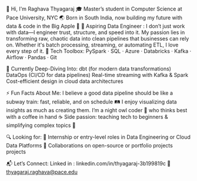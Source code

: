👋 Hi, I'm Raghava Thyagaraj
🎓 Master’s student in Computer Science at Pace University, NYC
🌏 Born in South India, now building my future with data & code in the Big Apple 🗽
💼 Aspiring Data Engineer : 
      I don’t just work with data—I engineer trust, structure, and speed into it.
      My passion lies in transforming raw, chaotic data into clean pipelines that businesses can rely on. 
      Whether it's batch processing, streaming, or automating ETL, I love every step of it.
🧰 Tech Toolbox:
PySpark · SQL · Azure · Databricks · Kafka · Airflow · Pandas · Git

🌱 Currently Deep-Diving Into:
dbt (for modern data transformations)
DataOps (CI/CD for data pipelines)
Real-time streaming with Kafka & Spark
Cost-efficient design in cloud data architectures

⚡ Fun Facts About Me:
I believe a good data pipeline should be like a subway train: fast, reliable, and on schedule 🛤️
I enjoy visualizing data insights as much as creating them.
I’m a night owl coder 🌙 who thinks best with a coffee in hand ☕
Side passion: teaching tech to beginners & simplifying complex topics 🧠

🔍 Looking for:
📌 Internship or entry-level roles in Data Engineering or Cloud Data Platforms
🤝 Collaborations on open-source or portfolio projects
projects

📬 Let’s Connect:
Linked in : linkedin.com/in/thyagaraj-3b199819c
📧 thyagaraj.raghava@pace.edu


